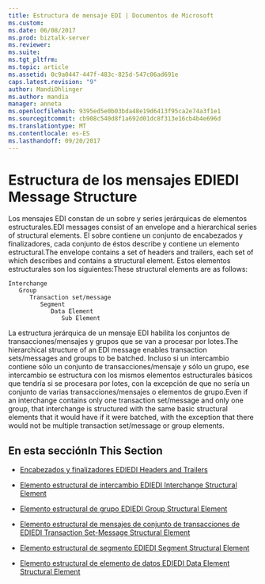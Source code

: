```yaml
---
title: Estructura de mensaje EDI | Documentos de Microsoft
ms.custom: 
ms.date: 06/08/2017
ms.prod: biztalk-server
ms.reviewer: 
ms.suite: 
ms.tgt_pltfrm: 
ms.topic: article
ms.assetid: 0c9a0447-447f-483c-825d-547c06ad691e
caps.latest.revision: "9"
author: MandiOhlinger
ms.author: mandia
manager: anneta
ms.openlocfilehash: 9395ed5e0b03bda48e19d6413f95ca2e74a3f1e1
ms.sourcegitcommit: cb908c540d8f1a692d01dc8f313e16cb4b4e696d
ms.translationtype: MT
ms.contentlocale: es-ES
ms.lasthandoff: 09/20/2017
---
```

# <a name="edi-message-structure"></a><span data-ttu-id="7b9dd-102">Estructura de los mensajes EDI</span><span class="sxs-lookup"><span data-stu-id="7b9dd-102">EDI Message Structure</span></span>
<span data-ttu-id="7b9dd-103">Los mensajes EDI constan de un sobre y series jerárquicas de elementos estructurales.</span><span class="sxs-lookup"><span data-stu-id="7b9dd-103">EDI messages consist of an envelope and a hierarchical series of structural elements.</span></span> <span data-ttu-id="7b9dd-104">El sobre contiene un conjunto de encabezados y finalizadores, cada conjunto de éstos describe y contiene un elemento estructural.</span><span class="sxs-lookup"><span data-stu-id="7b9dd-104">The envelope contains a set of headers and trailers, each set of which describes and contains a structural element.</span></span> <span data-ttu-id="7b9dd-105">Estos elementos estructurales son los siguientes:</span><span class="sxs-lookup"><span data-stu-id="7b9dd-105">These structural elements are as follows:</span></span>  
  
```  
Interchange  
   Group  
      Transaction set/message  
         Segment  
            Data Element  
               Sub Element  
```  
  
 <span data-ttu-id="7b9dd-106">La estructura jerárquica de un mensaje EDI habilita los conjuntos de transacciones/mensajes y grupos que se van a procesar por lotes.</span><span class="sxs-lookup"><span data-stu-id="7b9dd-106">The hierarchical structure of an EDI message enables transaction sets/messages and groups to be batched.</span></span> <span data-ttu-id="7b9dd-107">Incluso si un intercambio contiene sólo un conjunto de transacciones/mensaje y sólo un grupo, ese intercambio se estructura con los mismos elementos estructurales básicos que tendría si se procesara por lotes, con la excepción de que no sería un conjunto de varias transacciones/mensajes o elementos de grupo.</span><span class="sxs-lookup"><span data-stu-id="7b9dd-107">Even if an interchange contains only one transaction set/message and only one group, that interchange is structured with the same basic structural elements that it would have if it were batched, with the exception that there would not be multiple transaction set/message or group elements.</span></span>  
  
## <a name="in-this-section"></a><span data-ttu-id="7b9dd-108">En esta sección</span><span class="sxs-lookup"><span data-stu-id="7b9dd-108">In This Section</span></span>  
  
-   [<span data-ttu-id="7b9dd-109">Encabezados y finalizadores EDI</span><span class="sxs-lookup"><span data-stu-id="7b9dd-109">EDI Headers and Trailers</span></span>](../core/edi-headers-and-trailers.md)  
  
-   [<span data-ttu-id="7b9dd-110">Elemento estructural de intercambio EDI</span><span class="sxs-lookup"><span data-stu-id="7b9dd-110">EDI Interchange Structural Element</span></span>](../core/edi-interchange-structural-element.md)  
  
-   [<span data-ttu-id="7b9dd-111">Elemento estructural de grupo EDI</span><span class="sxs-lookup"><span data-stu-id="7b9dd-111">EDI Group Structural Element</span></span>](../core/edi-group-structural-element.md)  
  
-   [<span data-ttu-id="7b9dd-112">Elemento estructural de mensajes de conjunto de transacciones de EDI</span><span class="sxs-lookup"><span data-stu-id="7b9dd-112">EDI Transaction Set-Message Structural Element</span></span>](../core/edi-transaction-set-message-structural-element.md)  
  
-   [<span data-ttu-id="7b9dd-113">Elemento estructural de segmento EDI</span><span class="sxs-lookup"><span data-stu-id="7b9dd-113">EDI Segment Structural Element</span></span>](../core/edi-segment-structural-element.md)  
  
-   [<span data-ttu-id="7b9dd-114">Elemento estructural de elemento de datos EDI</span><span class="sxs-lookup"><span data-stu-id="7b9dd-114">EDI Data Element Structural Element</span></span>](../core/edi-data-element-structural-element.md)
